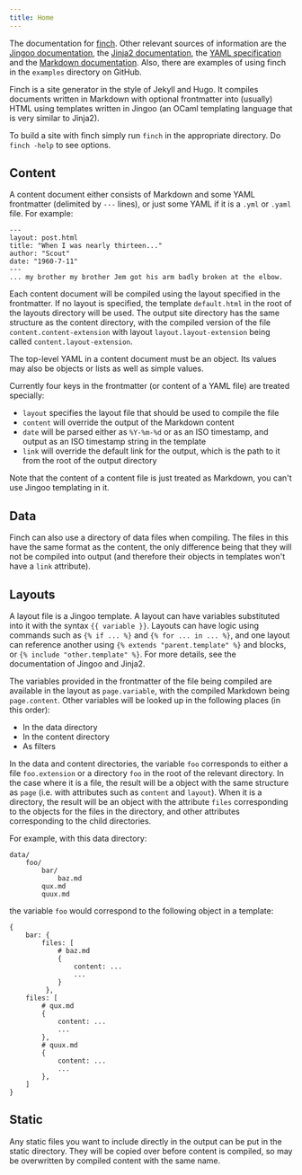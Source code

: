 ```yaml
---
title: Home
---
```

The documentation for [finch](https://github.com/roddyyaga/finch). Other relevant sources of information are the [Jingoo
documentation](https://tategakibunko.github.io/jingoo/), the [Jinja2
documentation](https://jinja.palletsprojects.com/en/2.11.x/), the [YAML specification](
https://yaml.org/spec/1.2/spec.html) and the [Markdown
documentation](https://daringfireball.net/projects/markdown/syntax). Also, there are examples of using finch in the
`examples` directory on GitHub.

Finch is a site generator in the style of Jekyll and Hugo. It compiles documents written in Markdown with optional
frontmatter into (usually) HTML using templates written in Jingoo (an OCaml templating language that is very similar to
Jinja2).

To build a site with finch simply run `finch` in the appropriate directory. Do `finch -help` to see options.

## Content
A content document either consists of Markdown and some YAML frontmatter (delimited by `---` lines), or just some YAML if it is a `.yml` or `.yaml`
file. For example:

```
---
layout: post.html
title: "When I was nearly thirteen..."
author: "Scout"
date: "1960-7-11"
---
... my brother my brother Jem got his arm badly broken at the elbow.
```

Each content document will be compiled using the layout specified in the frontmatter. If no layout is specified, the
template `default.html` in the root of the layouts directory will be used. The output site directory has the same
structure as the content directory, with the compiled version of the file `content.content-extension` with layout
`layout.layout-extension` being called `content.layout-extension`.

The top-level YAML in a content document must be an object. Its values may also be objects or lists as well as simple
values.

Currently four keys in the frontmatter (or content of a YAML file) are treated specially:
- `layout` specifies the layout file that should be used to compile the file
- `content` will override the output of the Markdown content
- `date` will be parsed either as `%Y-%m-%d` or as an ISO timestamp, and output as an ISO timestamp string in the template
- `link` will override the default link for the output, which is the path to it from the root of the output directory

Note that the content of a content file is just treated as Markdown, you can't use Jingoo templating in it.

## Data
Finch can also use a directory of data files when compiling. The files in this have the same format as the content, the
only difference being that they will not be compiled into output (and therefore their objects in templates won't have a
`link` attribute).

## Layouts
A layout file is a Jingoo template. A layout can have variables substituted into it with the syntax `{{ variable }}`.
Layouts can have logic using commands such as `{% if ... %}` and `{% for ... in ... %}`, and one layout can reference
another using `{% extends "parent.template" %}` and blocks, or `{% include "other.template" %}`. For more details, see
the documentation of Jingoo and Jinja2.

The variables provided in the frontmatter of the file being compiled are available in the layout as `page.variable`,
with the compiled Markdown being `page.content`. Other variables will be looked up in the following places (in this
order):
- In the data directory
- In the content directory
- As filters

In the data and content directories, the variable `foo` corresponds to either a file `foo.extension` or a directory
`foo` in the root of the relevant directory. In the case where it is a file, the result will be a object with the same
structure as `page` (i.e. with attributes such as `content` and `layout`). When it is a directory, the result will be an
object with the attribute `files` corresponding to the objects for the files in the directory, and other attributes
corresponding to the child directories.

For example, with this data directory:
```
data/
    foo/
        bar/
            baz.md
        qux.md
        quux.md
```
the variable `foo` would correspond to the following object in a template:
```
{
    bar: {
        files: [
            # baz.md
            {
                content: ...
                ...
            }
         },
    files: [
        # qux.md
        {
            content: ...
            ...
        },
        # quux.md
        {
            content: ...
            ...
        },
    ]
}
```

## Static
Any static files you want to include directly in the output can be put in the static directory. They will be copied over before
content is compiled, so may be overwritten by compiled content with the same name.
